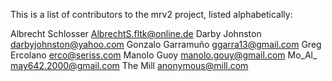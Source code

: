 This is a list of contributors to the mrv2 project, listed alphabetically:

Albrecht Schlosser <AlbrechtS.fltk@online.de>
Darby Johnston <darbyjohnston@yahoo.com>
Gonzalo Garramuño <ggarra13@gmail.com>
Greg Ercolano <erco@seriss.com>
Manolo Guoy <manolo.gouy@gmail.com>
Mo_Al_ <may642.2000@gmail.com>
The Mill <anonymous@mill.com>
